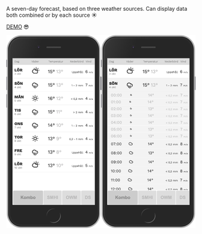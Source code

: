 A seven-day forecast, based on three weather sources. Can display data both combined or by each source ☀️

[DEMO](https://andreasnyberg.github.io/weather-forecast/) 😎


![UI example](src/images/weather-ui.png?raw=true "Weather Forecast UI example")
